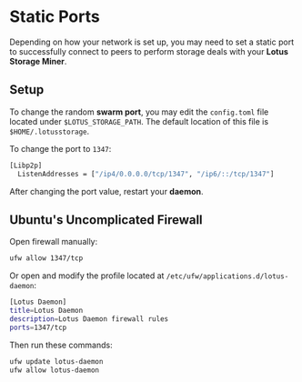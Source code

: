 # Static Ports

Depending on how your network is set up, you may need to set a static port to successfully connect to peers to perform storage deals with your **Lotus Storage Miner**. 

## Setup

To change the random **swarm port**, you may edit the `config.toml` file located under `$LOTUS_STORAGE_PATH`. The default location of this file is `$HOME/.lotusstorage`.

To change the port to `1347`:

```sh
[Libp2p]
  ListenAddresses = ["/ip4/0.0.0.0/tcp/1347", "/ip6/::/tcp/1347"]
```

After changing the port value, restart your **daemon**.

## Ubuntu's Uncomplicated Firewall

Open firewall manually:

```sh
ufw allow 1347/tcp
```

Or open and modify the profile located at `/etc/ufw/applications.d/lotus-daemon`:

```sh
[Lotus Daemon]
title=Lotus Daemon
description=Lotus Daemon firewall rules
ports=1347/tcp
```

Then run these commands:

```sh
ufw update lotus-daemon
ufw allow lotus-daemon
```